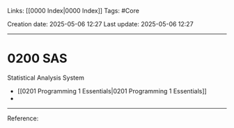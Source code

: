 Links: [[0000 Index|0000 Index]]
Tags: #Core

Creation date: 2025-05-06 12:27
Last update: 2025-05-06 12:27

---
# 0200 SAS

Statistical Analysis System
- [[0201 Programming 1 Essentials|0201 Programming 1 Essentials]]
- 


---
Reference: